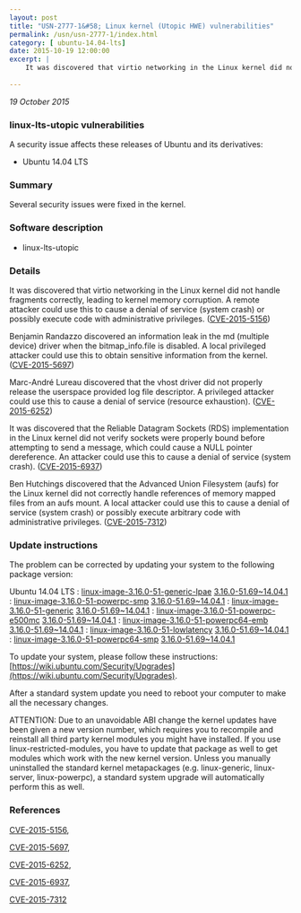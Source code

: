 ```yaml
---
layout: post
title: "USN-2777-1&#58; Linux kernel (Utopic HWE) vulnerabilities"
permalink: /usn/usn-2777-1/index.html
category: [ ubuntu-14.04-lts]
date: 2015-10-19 12:00:00
excerpt: |
    It was discovered that virtio networking in the Linux kernel did not handle fragments correctly, leading to kernel memory corruption. A remote attacker could use this to cause a denial of service (system crash) or possibly execute code with administrative privileges. ([CVE-2015-5156](http://people.ubuntu.com/~ubuntu-security/cve/CVE-2015-5156))
    
--- 
```

 
 

*19 October 2015*

### linux-lts-utopic vulnerabilities

A security issue affects these releases of Ubuntu and its derivatives:

* Ubuntu 14.04 LTS

### Summary

Several security issues were fixed in the kernel. 

### Software description

* linux-lts-utopic 

### Details

It was discovered that virtio networking in the Linux kernel did not handle fragments correctly, leading to kernel memory corruption. A remote attacker could use this to cause a denial of service (system crash) or possibly execute code with administrative privileges. ([CVE-2015-5156](http://people.ubuntu.com/~ubuntu-security/cve/CVE-2015-5156))

Benjamin Randazzo discovered an information leak in the md (multiple device) driver when the bitmap_info.file is disabled. A local privileged attacker could use this to obtain sensitive information from the kernel. ([CVE-2015-5697](http://people.ubuntu.com/~ubuntu-security/cve/CVE-2015-5697))

Marc-André Lureau discovered that the vhost driver did not properly release the userspace provided log file descriptor. A privileged attacker could use this to cause a denial of service (resource exhaustion). ([CVE-2015-6252](http://people.ubuntu.com/~ubuntu-security/cve/CVE-2015-6252))

It was discovered that the Reliable Datagram Sockets (RDS) implementation in the Linux kernel did not verify sockets were properly bound before attempting to send a message, which could cause a NULL pointer dereference. An attacker could use this to cause a denial of service (system crash). ([CVE-2015-6937](http://people.ubuntu.com/~ubuntu-security/cve/CVE-2015-6937))

Ben Hutchings discovered that the Advanced Union Filesystem (aufs) for the Linux kernel did not correctly handle references of memory mapped files from an aufs mount. A local attacker could use this to cause a denial of service (system crash) or possibly execute arbitrary code with administrative privileges. ([CVE-2015-7312](http://people.ubuntu.com/~ubuntu-security/cve/CVE-2015-7312)) 

### Update instructions

The problem can be corrected by updating your system to the following package version:

Ubuntu 14.04 LTS
 : [linux-image-3.16.0-51-generic-lpae](https://launchpad.net/ubuntu/+source/linux-lts-utopic) <span> [3.16.0-51.69~14.04.1](https://launchpad.net/ubuntu/+source/linux-lts-utopic/3.16.0-51.69~14.04.1) </span> 
 : [linux-image-3.16.0-51-powerpc-smp](https://launchpad.net/ubuntu/+source/linux-lts-utopic) <span> [3.16.0-51.69~14.04.1](https://launchpad.net/ubuntu/+source/linux-lts-utopic/3.16.0-51.69~14.04.1) </span> 
 : [linux-image-3.16.0-51-generic](https://launchpad.net/ubuntu/+source/linux-lts-utopic) <span> [3.16.0-51.69~14.04.1](https://launchpad.net/ubuntu/+source/linux-lts-utopic/3.16.0-51.69~14.04.1) </span> 
 : [linux-image-3.16.0-51-powerpc-e500mc](https://launchpad.net/ubuntu/+source/linux-lts-utopic) <span> [3.16.0-51.69~14.04.1](https://launchpad.net/ubuntu/+source/linux-lts-utopic/3.16.0-51.69~14.04.1) </span> 
 : [linux-image-3.16.0-51-powerpc64-emb](https://launchpad.net/ubuntu/+source/linux-lts-utopic) <span> [3.16.0-51.69~14.04.1](https://launchpad.net/ubuntu/+source/linux-lts-utopic/3.16.0-51.69~14.04.1) </span> 
 : [linux-image-3.16.0-51-lowlatency](https://launchpad.net/ubuntu/+source/linux-lts-utopic) <span> [3.16.0-51.69~14.04.1](https://launchpad.net/ubuntu/+source/linux-lts-utopic/3.16.0-51.69~14.04.1) </span> 
 : [linux-image-3.16.0-51-powerpc64-smp](https://launchpad.net/ubuntu/+source/linux-lts-utopic) <span> [3.16.0-51.69~14.04.1](https://launchpad.net/ubuntu/+source/linux-lts-utopic/3.16.0-51.69~14.04.1) </span> 

To update your system, please follow these instructions: [https://wiki.ubuntu.com/Security/Upgrades](https://wiki.ubuntu.com/Security/Upgrades).

After a standard system update you need to reboot your computer to make all the necessary changes.

ATTENTION: Due to an unavoidable ABI change the kernel updates have been given a new version number, which requires you to recompile and reinstall all third party kernel modules you might have installed. If you use linux-restricted-modules, you have to update that package as well to get modules which work with the new kernel version. Unless you manually uninstalled the standard kernel metapackages (e.g. linux-generic, linux-server, linux-powerpc), a standard system upgrade will automatically perform this as well. 

### References

 
 [CVE-2015-5156](http://people.ubuntu.com/~ubuntu-security/cve/CVE-2015-5156), 

 [CVE-2015-5697](http://people.ubuntu.com/~ubuntu-security/cve/CVE-2015-5697), 

 [CVE-2015-6252](http://people.ubuntu.com/~ubuntu-security/cve/CVE-2015-6252), 

 [CVE-2015-6937](http://people.ubuntu.com/~ubuntu-security/cve/CVE-2015-6937), 

 [CVE-2015-7312](http://people.ubuntu.com/~ubuntu-security/cve/CVE-2015-7312)
 

